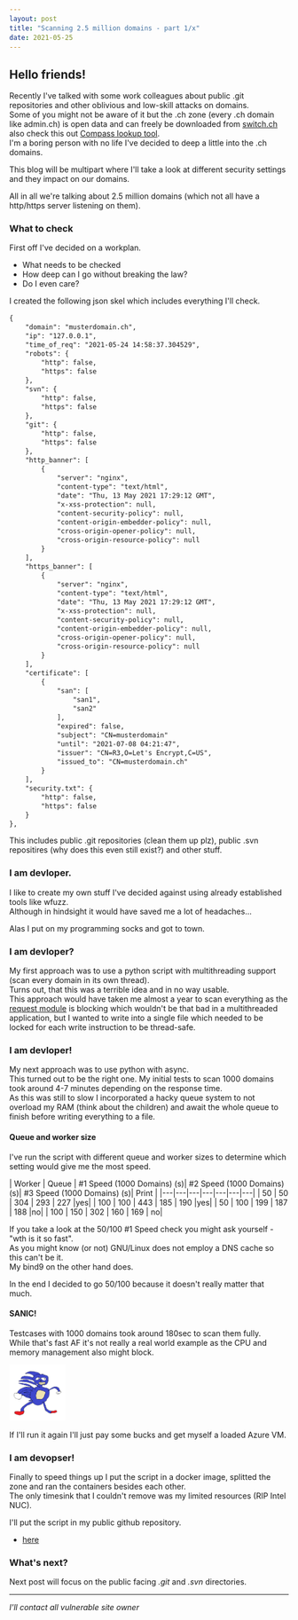 ```yaml
---
layout: post
title: "Scanning 2.5 million domains - part 1/x"
date: 2021-05-25
---
```

## Hello friends!
Recently I've talked with some work colleagues about public .git repositories and other oblivious and low-skill attacks on domains.  
Some of you might not be aware of it but the .ch zone (every .ch domain like admin.ch) is open data and can freely be downloaded from [switch.ch](https://www.switch.ch/open-data/) also check this out [Compass lookup tool](https://search-ch-domains.idocker.hacking-lab.com/tool/deploy).  
I'm a boring person with no life I've decided to deep a little into the .ch domains.


This blog will be multipart where I'll take a look at different security settings and they impact on our domains.


All in all we're talking about 2.5 million domains (which not all have a http/https server listening on them).


### What to check
First off I've decided on a workplan. 
- What needs to be checked
- How deep can I go without breaking the law?
- Do I even care?

I created the following json skel which includes everything I'll check.
```
{
	"domain": "musterdomain.ch",
	"ip": "127.0.0.1",
	"time_of_req": "2021-05-24 14:58:37.304529",
	"robots": {
		"http": false,
		"https": false
	},
	"svn": {
		"http": false,
		"https": false
	},
	"git": {
		"http": false,
		"https": false
	},
	"http_banner": [
		{
			"server": "nginx",
			"content-type": "text/html",
			"date": "Thu, 13 May 2021 17:29:12 GMT",
			"x-xss-protection": null,
			"content-security-policy": null,
			"content-origin-embedder-policy": null,
			"cross-origin-opener-policy": null,
			"cross-origin-resource-policy": null
		}
	],
	"https_banner": [
		{
			"server": "nginx",
			"content-type": "text/html",
			"date": "Thu, 13 May 2021 17:29:12 GMT",
			"x-xss-protection": null,
			"content-security-policy": null,
			"content-origin-embedder-policy": null,
			"cross-origin-opener-policy": null,
			"cross-origin-resource-policy": null
		}
	],
	"certificate": [
		{
			"san": [
				"san1",
				"san2"
			],
			"expired": false,
			"subject": "CN=musterdomain"
			"until": "2021-07-08 04:21:47",
			"issuer": "CN=R3,O=Let's Encrypt,C=US",
			"issued_to": "CN=musterdomain.ch"
		}
	],
	"security.txt": {
		"http": false,
		"https": false
	}
},
```

This includes public .git repositories (clean them up plz), public .svn repositires (why does this even still exist?) and other stuff.

### I am devloper.
I like to create my own stuff I've decided against using already established tools like wfuzz.  
Although in hindsight it would have saved me a lot of headaches...

Alas I put on my programming socks and got to town.

### I am devloper?
My first approach was to use a python script with multithreading support (scan every domain in its own thread).  
Turns out, that this was a terrible idea and in no way usable.  
This approach would have taken me almost a year to scan everything as the [request module](https://pypi.org/project/requests/) is blocking which wouldn't be that bad in a multithreaded application,
but I wanted to write into a single file which needed to be locked for each write instruction to be thread-safe.

### I am devloper!
My next approach was to use python with async.  
This turned out to be the right one. My initial tests to scan 1000 domains took around 4-7 minutes depending on the response time.  
As this was still to slow I incorporated a  hacky queue system to not overload my RAM (think about the children) and await the whole queue to finish before writing everything to a file.

#### Queue and worker size
I've run the script with different queue and worker sizes to determine which setting would give me the most speed.

| Worker | Queue | #1 Speed (1000 Domains) (s)| #2 Speed (1000 Domains) (s)| #3 Speed (1000 Domains) (s)| Print |
|---|---|---|---|---|---|---|
| 50 | 50 | 304 | 293 | 227 |yes|
| 100 | 100 | 443 | 185 | 190 |yes|
| 50 | 100 | 199 | 187 | 188 |no|
| 100 | 150 | 302 | 160 | 169 | no|

If you take a look at the 50/100 #1 Speed check you might ask yourself - "wth is it so fast".  
As you might know (or not) GNU/Linux does not employ a DNS cache so this can't be it.  
My bind9 on the other hand does.

In the end I decided to go 50/100 because it doesn't really matter that much.

#### SANIC!
Testcases with 1000 domains took around 180sec to scan them fully.  
While that's fast AF it's not really a real world example as the CPU and memory management also might block.  

<img src="/assets/images/sanic.png" style="max-width:20%" class="center">

If I'll run it again I'll just pay some bucks and get myself a loaded Azure VM.

### I am devopser!
Finally to speed things up I put the script in a docker image, splitted the zone and ran the containers besides each other.  
The only timesink that I couldn't remove was my limited resources (RIP Intel NUC).

I'll put the script in my public github repository.
- [here](https://github.com/b401/ohayou)


### What's next?

Next post will focus on the public facing _.git_ and _.svn_ directories.

---

_I'll contact all vulnerable site owner_
